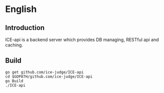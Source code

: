 # English

## Introduction

ICE-api is a backend server which provides DB managing, RESTful api and caching.

## Build

```
go get github.com/ice-judge/ICE-api
cd $GOPATH/github.com/ice-judge/ICE-api
go Build
./ICE-api
```
